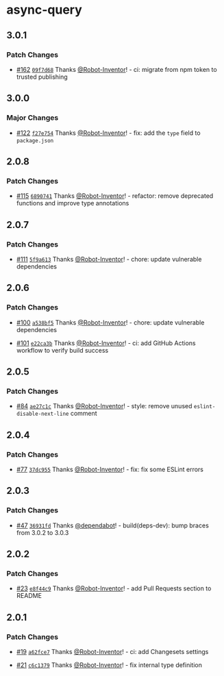 # async-query

## 3.0.1

### Patch Changes

- [#162](https://github.com/Robot-Inventor/async-query/pull/162) [`09f7d68`](https://github.com/Robot-Inventor/async-query/commit/09f7d6850ce9ad89ad2cf7e85b3bee60d4bd5d90) Thanks [@Robot-Inventor](https://github.com/Robot-Inventor)! - ci: migrate from npm token to trusted publishing

## 3.0.0

### Major Changes

- [#122](https://github.com/Robot-Inventor/async-query/pull/122) [`f27e754`](https://github.com/Robot-Inventor/async-query/commit/f27e754af61c25ec361d5aa5042c10f016620909) Thanks [@Robot-Inventor](https://github.com/Robot-Inventor)! - fix: add the `type` field to `package.json`

## 2.0.8

### Patch Changes

- [#115](https://github.com/Robot-Inventor/async-query/pull/115) [`6890741`](https://github.com/Robot-Inventor/async-query/commit/68907418c6e80e53e35c7db631e747a2b93642e7) Thanks [@Robot-Inventor](https://github.com/Robot-Inventor)! - refactor: remove deprecated functions and improve type annotations

## 2.0.7

### Patch Changes

- [#111](https://github.com/Robot-Inventor/async-query/pull/111) [`5f9a613`](https://github.com/Robot-Inventor/async-query/commit/5f9a613c9b1011223be3c1cc39ea5bfbce692dab) Thanks [@Robot-Inventor](https://github.com/Robot-Inventor)! - chore: update vulnerable dependencies

## 2.0.6

### Patch Changes

- [#100](https://github.com/Robot-Inventor/async-query/pull/100) [`a538bf5`](https://github.com/Robot-Inventor/async-query/commit/a538bf53251d65ccf246a719a1c67969570da0c5) Thanks [@Robot-Inventor](https://github.com/Robot-Inventor)! - chore: update vulnerable dependencies

- [#101](https://github.com/Robot-Inventor/async-query/pull/101) [`e22ca3b`](https://github.com/Robot-Inventor/async-query/commit/e22ca3b0de53dcfedaa82654a1df7746c9e2d7db) Thanks [@Robot-Inventor](https://github.com/Robot-Inventor)! - ci: add GitHub Actions workflow to verify build success

## 2.0.5

### Patch Changes

- [#84](https://github.com/Robot-Inventor/async-query/pull/84) [`ae27c1c`](https://github.com/Robot-Inventor/async-query/commit/ae27c1c01c3910a1dacc02399e1f09cb83091acd) Thanks [@Robot-Inventor](https://github.com/Robot-Inventor)! - style: remove unused `eslint-disable-next-line` comment

## 2.0.4

### Patch Changes

- [#77](https://github.com/Robot-Inventor/async-query/pull/77) [`37dc955`](https://github.com/Robot-Inventor/async-query/commit/37dc9554b45caeb8914682549299410c80fc5e00) Thanks [@Robot-Inventor](https://github.com/Robot-Inventor)! - fix: fix some ESLint errors

## 2.0.3

### Patch Changes

- [#47](https://github.com/Robot-Inventor/async-query/pull/47) [`36931fd`](https://github.com/Robot-Inventor/async-query/commit/36931fd49b782bd84981acad195594c35d3a9b31) Thanks [@dependabot](https://github.com/apps/dependabot)! - build(deps-dev): bump braces from 3.0.2 to 3.0.3

## 2.0.2

### Patch Changes

- [#23](https://github.com/Robot-Inventor/async-query/pull/23) [`e8f44c9`](https://github.com/Robot-Inventor/async-query/commit/e8f44c95d78acbf117f1d7335d55b4c7e8df0526) Thanks [@Robot-Inventor](https://github.com/Robot-Inventor)! - add Pull Requests section to README

## 2.0.1

### Patch Changes

- [#19](https://github.com/Robot-Inventor/async-query/pull/19) [`a62fce7`](https://github.com/Robot-Inventor/async-query/commit/a62fce76fd7c7f93dab4c73589bf940e40825b27) Thanks [@Robot-Inventor](https://github.com/Robot-Inventor)! - ci: add Changesets settings

- [#21](https://github.com/Robot-Inventor/async-query/pull/21) [`c6c1379`](https://github.com/Robot-Inventor/async-query/commit/c6c1379ff8b8283dcba45dd8a9e1577cd925a9a6) Thanks [@Robot-Inventor](https://github.com/Robot-Inventor)! - fix internal type definition

